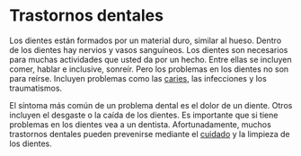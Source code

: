 Trastornos dentales
===================


Los dientes están formados por un material duro, similar al hueso. Dentro de los dientes hay nervios y vasos sanguíneos. Los dientes son necesarios para muchas actividades que usted da por un hecho. Entre ellas se incluyen comer, hablar e inclusive, sonreír. Pero los problemas en los dientes no son para reírse. Incluyen problemas como las [caries](https://medlineplus.gov/spanish/toothdecay.html), las infecciones y los traumatismos. 


El síntoma más común de un problema dental es el dolor de un diente. Otros incluyen el desgaste o la caída de los dientes. Es importante que si tiene problemas en los dientes vea a un dentista. Afortunadamente, muchos trastornos dentales pueden prevenirse mediante el [cuidado](https://medlineplus.gov/spanish/dentalhealth.html) y la limpieza de los dientes. 


